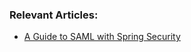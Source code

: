 ### Relevant Articles:

- [A Guide to SAML with Spring Security](https://www.surya.com/spring-security-saml)
